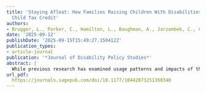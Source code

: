 ```yaml
---
title: 'Staying Afloat: How Families Raising Children With Disabilities Used the Expanded
  Child Tax Credit'
authors:
- Brugger, L., Parker, C., Hamilton, L., Baughman, A., Jarzombek, C., Comeau, M., & Roll, S. 
date: '2025-09-12'
publishDate: '2025-09-15T15:49:27.150412Z'
publication_types:
- article-journal
publication: '*Journal of Disability Policy Studies*'
abstract: |
  While previous research has examined usage patterns and impacts of the expanded Child Tax Credit (CTC), less is known about how families raising children with disabilities responded to the CTC. While it is well-established that these families face greater financial constraints than other families, their utilization of such public programs remains underexplored. Using a novel, two-wave probability-based panel survey of more than 1,700 CTC recipients, this study investigates financial hardships faced by families raising children with disabilities, and their use of the CTC. Findings reveal high rates of financial hardship among these families, with most facing at least one to two hardships and nearly a quarter experiencing more. The study supports literature linking increased hardship to greater financial risks, healthcare costs, and routine expenses faced by families raising children with disabilities. Furthermore, it quantifies the multiplicity of hardships, illustrating that these families often face multiple challenges simultaneously. The results contribute to the understanding of financial vulnerability among families with children with disabilities and offer insights into potential benefits and limitations of policy interventions like the CTC. Future research directions and implications for practice are discussed, emphasizing the need for comprehensive support mechanisms tailored to the unique needs of these families.
url_pdf:  
  https://journals.sagepub.com/doi/10.1177/10442073251368340 
---
```

